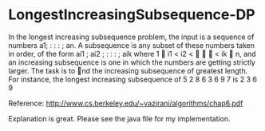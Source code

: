 LongestIncreasingSubsequence-DP
===============================

In the longest increasing subsequence problem, the input is a sequence of numbers a1; : : : ; an.
A subsequence is any subset of these numbers taken in order, of the form ai1 ; ai2 ; : : : ; aik where
1  i1 < i2 <    < ik  n, and an increasing subsequence is one in which the numbers are
getting strictly larger. The task is to nd the increasing subsequence of greatest length. For
instance, the longest increasing subsequence of 5 2 8 6 3 6 9 7 is 2 3 6 9

Reference: http://www.cs.berkeley.edu/~vazirani/algorithms/chap6.pdf

Explanation is great. Please see the java file for my implementation.
